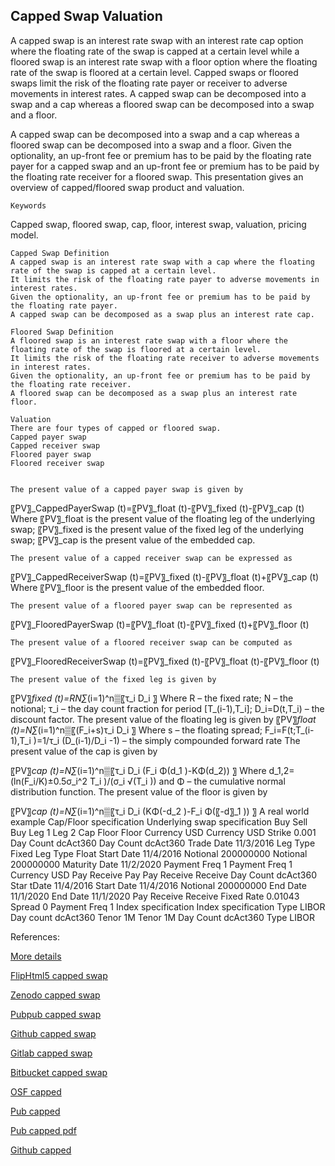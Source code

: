 ## Capped Swap Valuation
   
A capped swap is an interest rate swap with an interest rate cap option where the floating rate of the swap is capped at a certain level while a floored swap is an interest rate swap with a floor option where the floating rate of the swap is floored at a certain level. Capped swaps or floored swaps limit the risk of the floating rate payer or receiver to adverse movements in interest rates. A capped swap can be decomposed into a swap and a cap whereas a floored swap can be decomposed into a swap and a floor. 

A capped swap can be decomposed into a swap and a cap whereas a floored swap can be decomposed into a swap and a floor. Given the optionality, an up-front fee or premium has to be paid by the floating rate payer for a capped swap and an up-front fee or premium has to be paid by the floating rate receiver for a floored swap. This presentation gives an overview of capped/floored swap product and valuation.

	Keywords
Capped swap, floored swap, cap, floor, interest swap, valuation, pricing model.

	Capped Swap Definition
	A capped swap is an interest rate swap with a cap where the floating rate of the swap is capped at a certain level.
	It limits the risk of the floating rate payer to adverse movements in interest rates.
	Given the optionality, an up-front fee or premium has to be paid by the floating rate payer.
	A capped swap can be decomposed as a swap plus an interest rate cap.

	Floored Swap Definition
	A floored swap is an interest rate swap with a floor where the floating rate of the swap is floored at a certain level.
	It limits the risk of the floating rate receiver to adverse movements in interest rates.
	Given the optionality, an up-front fee or premium has to be paid by the floating rate receiver.
	A floored swap can be decomposed as a swap plus an interest rate floor.

	Valuation
	There are four types of capped or floored swap.
	Capped payer swap
	Capped receiver swap
	Floored payer swap
	Floored receiver swap


	The present value of a capped payer swap is given by
〖PV〗_CappedPayerSwap (t)=〖PV〗_float (t)-〖PV〗_fixed (t)-〖PV〗_cap (t)
Where 
〖PV〗_float is the present value of the floating leg of the underlying swap;
 〖PV〗_fixed is the present value of the fixed leg of the underlying swap;
〖PV〗_cap is the present value of the embedded cap.

	The present value of a capped receiver swap can be expressed as
〖PV〗_CappedReceiverSwap (t)=〖PV〗_fixed (t)-〖PV〗_float (t)+〖PV〗_cap (t)
Where  〖PV〗_floor is the present value of the embedded floor.

	The present value of a floored payer swap can be represented as
〖PV〗_FlooredPayerSwap (t)=〖PV〗_float (t)-〖PV〗_fixed (t)+〖PV〗_floor (t)

	The present value of a floored receiver swap can be computed as
〖PV〗_FlooredReceiverSwap (t)=〖PV〗_fixed (t)-〖PV〗_float (t)-〖PV〗_floor (t)





	The present value of the fixed leg is given by
〖PV〗_fixed (t)=RN∑_(i=1)^n▒〖τ_i D_i 〗
Where R – the fixed rate; N – the notional; τ_i – the day count fraction for period [T_(i-1),T_i]; D_i=D(t,T_i) – the discount factor.
	The present value of the floating leg is given by
〖PV〗_float (t)=N∑_(i=1)^n▒〖(F_i+s)τ_i D_i 〗
Where s – the floating spread; F_i=F(t;T_(i-1),T_i )=1/τ_i  (D_(i-1)/D_i -1) – the simply compounded forward rate
	The present value of the cap is given by

〖PV〗_cap (t)=N∑_(i=1)^n▒〖τ_i D_i (F_i Φ(d_1 )-KΦ(d_2)) 〗
Where d_1,2=(ln⁡(F_i/K)±0.5σ_i^2 T_i )/(σ_i √(T_i )) and Φ – the cumulative normal distribution function.
	The present value of the floor is given by

〖PV〗_cap (t)=N∑_(i=1)^n▒〖τ_i D_i (KΦ(-d_2 )-F_i Φ(〖-d〗_1 )) 〗
	A real world example
Cap/Floor specification	Underlying swap specification
Buy Sell	Buy	Leg 1	Leg 2
Cap Floor	Floor	Currency	USD	Currency	USD
Strike	0.001	Day Count	dcAct360	Day Count	dcAct360
Trade Date	11/3/2016	Leg Type	Fixed	Leg Type	Float
Start Date	11/4/2016	Notional	200000000	Notional	200000000
Maturity Date	11/2/2020	Payment Freq	1	Payment Freq	1
Currency	USD	Pay Receive	Pay	Pay Receive	Receive
Day Count	dcAct360	Star tDate	11/4/2016	Start Date	11/4/2016
Notional	200000000	End Date	11/1/2020	End Date	11/1/2020
Pay Receive	Receive	Fixed Rate	0.01043	Spread	0
Payment Freq	1			Index specification
Index specification			Type	LIBOR
Day count	dcAct360			Tenor	1M
Tenor	1M			Day Count	dcAct360
Type	LIBOR				


References:

   
[More details](./IrCappedSwap-31.pdf)
   
[FlipHtml5 capped swap](https://fliphtml5.com/download/download-pdf-file.php?str=x0DZh9GTud3bENXamQTOygDM5ITPkl0av9mY)
   
[Zenodo capped swap](https://zenodo.org/record/4031727/files/IrCappedSwap-31.pdf)
   
[Pubpub capped swap](https://interestrate.pubpub.org/pub/fxsafefl/download/pdf)
   
[Github capped swap](https://github.com/alanwhite1203/irCappedSwap/raw/main/IrCappedSwap-31.pdf)
   
[Gitlab capped swap](https://gitlab.com/cmrm11/ircappedswap/-/raw/master/IrCappedSwap-31.pdf)
   
[Bitbucket capped swap](https://bitbucket.org/cmrm11/ircappedswap/downloads/IrCappedSwap-31.pdf)
   
[OSF capped](https://osf.io/jskhm/download)

[Pub capped](https://interestrate.pubpub.org/pub/fxsafefl/release/1)

[Pub capped pdf](https://assets.pubpub.org/6y6s1f1d/01597422026310.pdf)

[Github capped](https://github.com/alanwhite1203/irCappedSwap/raw/main/IrCappedSwap-31.pdf)

